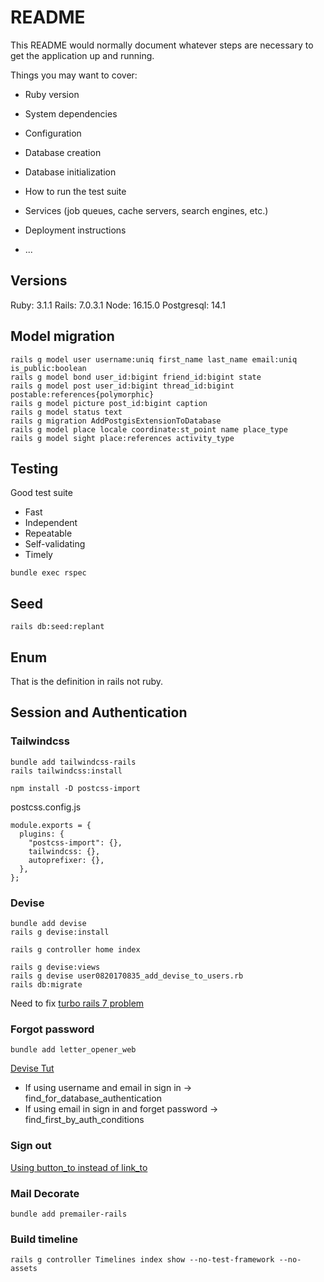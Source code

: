 # README

This README would normally document whatever steps are necessary to get the
application up and running.

Things you may want to cover:

* Ruby version

* System dependencies

* Configuration

* Database creation

* Database initialization

* How to run the test suite

* Services (job queues, cache servers, search engines, etc.)

* Deployment instructions

* ...

## Versions
Ruby: 3.1.1
Rails: 7.0.3.1
Node: 16.15.0
Postgresql: 14.1

## Model migration

```
rails g model user username:uniq first_name last_name email:uniq is_public:boolean
rails g model bond user_id:bigint friend_id:bigint state
rails g model post user_id:bigint thread_id:bigint postable:references{polymorphic}
rails g model picture post_id:bigint caption
rails g model status text
rails g migration AddPostgisExtensionToDatabase
rails g model place locale coordinate:st_point name place_type
rails g model sight place:references activity_type
```

## Testing

Good test suite
- Fast
- Independent
- Repeatable
- Self-validating
- Timely

```
bundle exec rspec
```

## Seed

```
rails db:seed:replant
```

## Enum

That is the definition in rails not ruby.

## Session and Authentication

### Tailwindcss

```
bundle add tailwindcss-rails
rails tailwindcss:install
```

```
npm install -D postcss-import
```

postcss.config.js
```
module.exports = {
  plugins: {
    "postcss-import": {},
    tailwindcss: {},
    autoprefixer: {},
  },
};

```

### Devise

```
bundle add devise
rails g devise:install
```

```
rails g controller home index
```

```
rails g devise:views
rails g devise user0820170835_add_devise_to_users.rb
rails db:migrate
```

Need to fix [turbo rails 7 problem](https://github.com/heartcombo/devise/issues/5446)

### Forgot password

```
bundle add letter_opener_web
```

[Devise Tut](https://github.com/heartcombo/devise/wiki/How-To:-Allow-users-to-sign-in-using-their-username-or-email-address)
- If using username and email in sign in -> find_for_database_authentication
- If using email in sign in and forget password -> find_first_by_auth_conditions

### Sign out

[Using button_to instead of link_to](https://github.com/heartcombo/devise/issues/4570#issuecomment-740812109)

### Mail Decorate

```
bundle add premailer-rails
```

### Build timeline

```
rails g controller Timelines index show --no-test-framework --no-assets
```